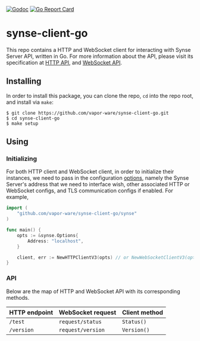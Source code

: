 [![Godoc](https://godoc.org/github.com/vapor-ware/synse-client-go/synse?status.svg)](https://godoc.org/github.com/vapor-ware/synse-client-go/synse)
[![Go Report Card](https://goreportcard.com/badge/github.com/vapor-ware/synse-client-go)](https://goreportcard.com/report/github.com/vapor-ware/synse-client-go)

# synse-client-go

This repo contains a HTTP and WebSocket client for interacting with Synse
Server API, written in Go. For more information about the API, please visit its
specification at [HTTP
API](https://github.com/vapor-ware/synse-server/blob/master/proposals/v3/api.md),
and [WebSocket
API](https://github.com/vapor-ware/synse-server/blob/master/proposals/v3/api-websocket.md).

## Installing

In order to install this package, you can clone the repo, `cd` into the repo
root, and install via `make`:
```
$ git clone https://github.com/vapor-ware/synse-client-go.git
$ cd synse-client-go
$ make setup
```

## Using

### Initializing

For both HTTP client and WebSocket client, in order to initialize their
instances, we need to pass in the configuration
[options](https://godoc.org/github.com/vapor-ware/synse-client-go/synse#Options),
namely the Synse Server's address that we need to interface wish, other
associated HTTP or WebSocket configs, and TLS communication configs if enabled.
For example,
```go
import (
	"github.com/vapor-ware/synse-client-go/synse"
)

func main() {
	opts := &synse.Options{
		Address: "localhost",
	}

	client, err := NewHTTPClientV3(opts) // or NewWebSocketClientV3(opts)
}
```

### API

Below are the map of HTTP and WebSocket API with its corresponding methods.

| HTTP endpoint | WebSocket request | Client method |
| ------------- | ----------------- | ------ |
| `/test` | `request/status` | `Status()` |
| `/version` | `request/version` | `Version()` |
